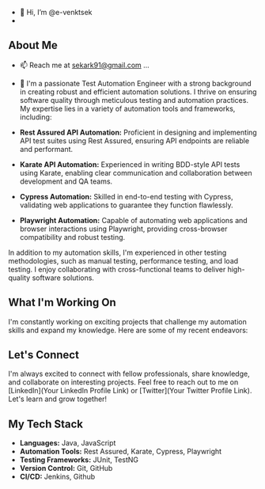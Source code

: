 - 👋 Hi, I’m @e-venktsek
- 
## About Me
- 📫 Reach me at sekark91@gmail.com ...

- 💞️ I'm a passionate Test Automation Engineer with a strong background in creating robust and efficient automation solutions. I thrive on ensuring software quality through meticulous testing and automation practices. My expertise lies in a variety of automation tools and frameworks, including:

- **Rest Assured API Automation:** Proficient in designing and implementing API test suites using Rest Assured, ensuring API endpoints are reliable and performant.

- **Karate API Automation:** Experienced in writing BDD-style API tests using Karate, enabling clear communication and collaboration between development and QA teams.

- **Cypress Automation:** Skilled in end-to-end testing with Cypress, validating web applications to guarantee they function flawlessly.

- **Playwright Automation:** Capable of automating web applications and browser interactions using Playwright, providing cross-browser compatibility and robust testing.

In addition to my automation skills, I'm experienced in other testing methodologies, such as manual testing, performance testing, and load testing. I enjoy collaborating with cross-functional teams to deliver high-quality software solutions.

## What I'm Working On

I'm constantly working on exciting projects that challenge my automation skills and expand my knowledge. Here are some of my recent endeavors:

## Let's Connect

I'm always excited to connect with fellow professionals, share knowledge, and collaborate on interesting projects. Feel free to reach out to me on [LinkedIn](Your LinkedIn Profile Link) or [Twitter](Your Twitter Profile Link). Let's learn and grow together!

## My Tech Stack

- **Languages:** Java, JavaScript
- **Automation Tools:** Rest Assured, Karate, Cypress, Playwright
- **Testing Frameworks:** JUnit, TestNG
- **Version Control:** Git, GitHub
- **CI/CD:** Jenkins, Github

<!---
e-venktsek/e-venktsek is a ✨ special ✨ repository because its `README.md` (this file) appears on your GitHub profile.
You can click the Preview link to take a look at your changes.
--->
